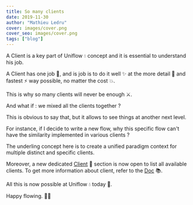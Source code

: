```yaml
---
title: So many clients
date: 2019-11-30
author: "Mathieu Ledru"
cover: images/cover.png
cover_seo: images/cover.png
tags: ["blog"]
---
```


A Client is a key part of Uniflow 💧 concept and it is essential to understand his job.

A Client has one job 🦄, and is job is to do it well ✨ at the more detail 🚀 and fastest ⚡️ way possible, no matter the cost 💥.

This is why so many clients will never be enough ⚔️.

And what if : we mixed all the clients together ?

This is obvious to say that, but it allows to see things at another next level.

For instance, if I decide to write a new flow, why this specific flow can't have the similarity implemented in various clients ?

The underling concept here is to create a unified paradigm context for multiple distinct and specific clients.

Moreover, a new dedicated [Client](https://uniflow.io/clients) 🦄 section is now open to list all available clients. To get more information about client, refer to the [Doc](https://uniflow.io/docs/concepts) 📚.

All this is now possible at Uniflow 💧 today 🚀.

Happy flowing. 🌟🎉
